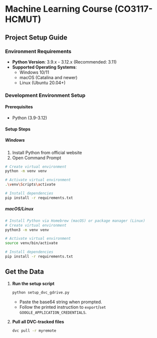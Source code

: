 # Machine Learning Course (CO3117-HCMUT)

## Project Setup Guide

### Environment Requirements
- **Python Version**: 3.9.x - 3.12.x (Recommended: 3.11)
- **Supported Operating Systems**: 
  - Windows 10/11
  - macOS (Catalina and newer)
  - Linux (Ubuntu 20.04+)

### Development Environment Setup

#### Prerequisites
- Python (3.9-3.12)

#### Setup Steps

##### Windows
1. Install Python from official website
2. Open Command Prompt
```bash
# Create virtual environment
python -m venv venv

# Activate virtual environment
.\venv\Scripts\activate

# Install dependencies
pip install -r requirements.txt
```

##### macOS/Linux
```bash
# Install Python via Homebrew (macOS) or package manager (Linux)
# Create virtual environment
python3 -m venv venv

# Activate virtual environment
source venv/bin/activate

# Install dependencies
pip install -r requirements.txt
```
## Get the Data

1. **Run the setup script**  
   ```bash
   python setup_dvc_gdrive.py
   ```  
   - Paste the base64 string when prompted.  
   - Follow the printed instruction to `export`/`set` `GOOGLE_APPLICATION_CREDENTIALS`.

2. **Pull all DVC-tracked files**  
   ```bash
   dvc pull -r myremote
   ```  